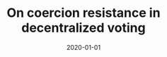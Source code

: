 ---
title: "On coercion resistance in decentralized voting"
collection: publications
category: conferences
permalink: /publication/2020-01-01-On-coercion-resistance-in-decentralized-voting
date: 2020-01-01
venue: 'In the proceedings of 1st International Workshop on Foundations of Consensus and Distributed Ledgers, FOCODILE 2020'
citation: ' Pourandokht Behrouz,  Panagiotis Grontas,  Marianna Spyrakou. On coercion resistance in decentralized voting.&quot; In the proceedings of 1st International Workshop on Foundations of Consensus and Distributed Ledgers, FOCODILE 2020, 2020.'
excerpt: 'We investigate the problem of coercion resistance in decentralized voting scenarios. To overcome the barrier imposed by universal
 veri ability we create a new form of a private channel. Our solution builds on a new cryptographic primitive, Conditional Designated-Verifier Linkable
 Signatures, that combines the anonymity provided by ring signatures with the controlled verifiability of strong designated verifier signatures.
 Coercion resistance can be achieved by making vote validity conditional to the use of the correct signing key, in a manner similar to using fake
 authentication credentials. We encapsulate this primitive in a voting protocol and discuss its implications'
---